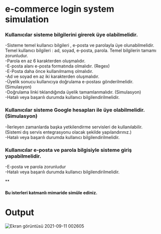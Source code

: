 # e-commerce login system simulation

<h3>Kullanıcılar sisteme bilgilerini girerek üye olabilmelidir.</h3>

-Sisteme temel kullanıcı bilgileri , e-posta ve parolayla üye olunabilmelidir. Temel kullanıcı bilgileri : ad, soyad, e-posta, parola. Temel bilgilerin tamamı zorunludur.<br>
-Parola en az 6 karakterden oluşmalıdır.<br>
-E-posta alanı e-posta formatında olmalıdır. (Regex)<br>
-E-Posta daha önce kullanılmamış olmalıdır.<br>
-Ad ve soyad en az iki karakterden oluşmalıdır.<br>
-Üyelik sonucu kullanıcıya doğrulama e-postası gönderilmelidir. (Simulasyon)<br>
-Doğrulama linki tıklandığında üyelik tamamlanmalıdır. (Simulasyon)<br>
-Hatalı veya başarılı durumda kullanıcı bilgilendirilmelidir.<br>

<h3>Kullanıcılar sisteme Google hesapları ile üye olabilmelidir.(Simulasyon)</h3>

-İlerleyen zamanlarda başka yetkilendirme servisleri de kullanılabilir. (Sistemi dış servis entegrasyonu olacak şekilde yapılandırınız.)<br>
-Hatalı veya başarılı durumda kullanıcı bilgilendirilmelidir.<br>

<h3>Kullanıcılar e-posta ve parola bilgisiyle sisteme giriş yapabilmelidir.</h3>

-E-posta ve parola zorunludur<br>
-Hatalı veya başarılı durumda kullanıcı bilgilendirilmelidir.

** <h4>Bu isterleri katmanlı mimaride simüle ediniz.</h4>

# Output

![Ekran görüntüsü 2021-09-11 002605](https://user-images.githubusercontent.com/81089561/132919747-02d91e23-edea-4d4b-b4fe-64b61e356205.jpg)

